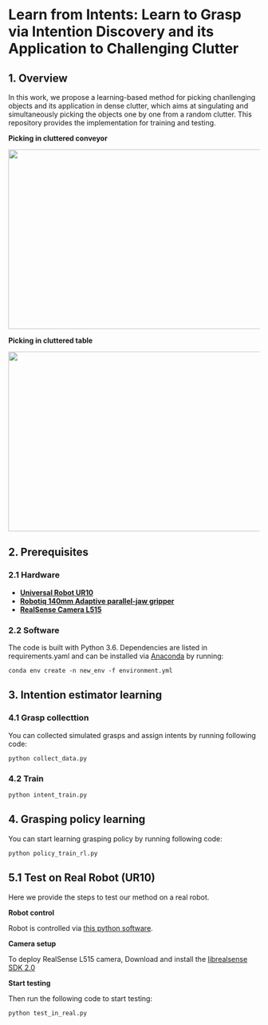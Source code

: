 # Learn from Intents: Learn to Grasp via Intention Discovery and its Application to Challenging Clutter


## 1. Overview
In this work, we propose a learning-based method for picking chanllenging objects and its application in dense clutter, which aims at singulating and simultaneously picking the objects one by one from a random clutter. This repository provides the implementation for training and testing.

**Picking in cluttered conveyor**
<p align = "center">
<img src="1.gif" width="640" height="360"> 
</p>

**Picking in cluttered table**
<p align = "center">
<img src="0.gif" width="640" height="360"> 
</p>

## 2. Prerequisites
### 2.1 Hardware
- [**Universal Robot UR10**](https://www.universal-robots.com/products/ur10-robot/)
- [**Robotiq 140mm Adaptive parallel-jaw gripper**](https://robotiq.com/products/2f85-140-adaptive-robot-gripper)
- [**RealSense Camera L515**](https://www.intelrealsense.com/lidar-camera-l515/)

### 2.2 Software
The code is built with Python 3.6. Dependencies are listed in requirements.yaml and can be installed via [Anaconda](https://www.anaconda.com/) by running:

    conda env create -n new_env -f environment.yml
    
## 3. Intention estimator learning

### 4.1 Grasp collecttion

You can collected simulated grasps and assign intents by running following code:
```
python collect_data.py
```

### 4.2 Train
```
python intent_train.py 
```
## 4. Grasping policy learning

You can start learning grasping policy by running following code:
```
python policy_train_rl.py
```

## 5.1 Test on Real Robot (UR10)
Here we provide the steps to test our method on a real robot.

**Robot control**

Robot is controlled via [this python software](https://github.com/SintefManufacturing/python-urx).

**Camera setup**

To deploy RealSense L515 camera,
Download and install the [librealsense SDK 2.0](https://github.com/IntelRealSense/librealsense)

**Start testing**

Then run the following code to start testing:
```
python test_in_real.py
```
